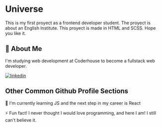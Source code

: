 
# Universe

This is my first proyect as a frontend developer student. The proyect 
is about an English Institute. This proyect is made in HTML and SCSS. Hope 
you like it.


## 🚀 About Me
I'm studying web development at Coderhouse to become a fullstack
web developer.


[![linkedin](https://img.shields.io/badge/linkedin-0A66C2?style=for-the-badge&logo=linkedin&logoColor=white)](https://www.linkedin.com/in/florencia-hnatiuk-255299165/)


## Other Common Github Profile Sections

🧠 I'm currently learning JS and the next step in my career is React

⚡️ Fun fact! I never thought I would love programming, and here I am!
I still can't believe it.  


